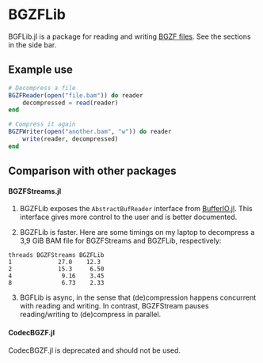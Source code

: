 # BGZFLib
BGFLib.jl is a package for reading and writing [BGZF files](https://en.wikipedia.org/wiki/BGZF).
See the sections in the side bar.

## Example use
```julia
# Decompress a file
BGZFReader(open("file.bam")) do reader
    decompressed = read(reader)
end

# Compress it again
BGZFWriter(open("another.bam", "w")) do reader
    write(reader, decompressed)
end
```

## Comparison with other packages
#### BGZFStreams.jl
1. BGZFLib exposes the `AbstractBufReader` interface from [BufferIO.jl](https://github.com/BioJulia/BufferIO.jl). This interface gives more control to the user and is better documented.

2. BGZFLib is faster. Here are some timings on my laptop to decompress a 3,9 GiB BAM file for BGZFStreams and BGZFLib, respectively:
```
threads BGZFStreams BGZFLib
1             27.0    12.3
2             15.3     6.50
4              9.16    3.45
8              6.73    2.33
```

3. BGFLib is async, in the sense that (de)compression happens concurrent with reading and writing. In contrast, BGZFStream pauses reading/writing to (de)compress in parallel. 

#### CodecBGZF.jl
CodecBGZF.jl is deprecated and should not be used.